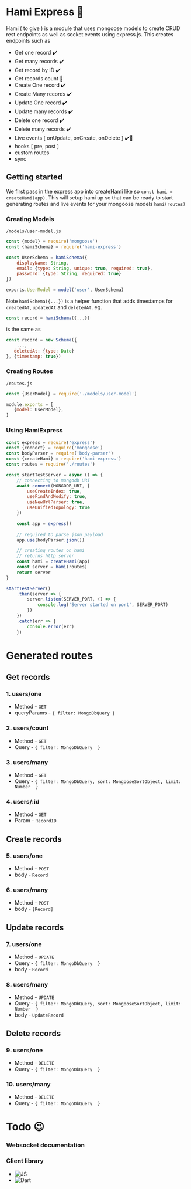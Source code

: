 # Hami Express 🔨

Hami ( to give ) is a module that uses mongoose models to create CRUD rest endpoints as well as socket events using
express.js. This creates endpoints such as

* Get one record ✔️
* Get many records ✔️
* Get record by ID ✔️
* Get records count 🧪
* Create One record ✔️
* Create Many records ✔️
* Update One record ✔️
* Update many records ✔️
* Delete one record ✔️
* Delete many records ✔️
* Live events [  onUpdate, onCreate, onDelete ] ✔️🧪
* hooks [ pre, post ]
* custom routes
* sync

## Getting started

We first pass in the express app into createHami like so `const hami = createHami(app)`. This will setup hami up so that
can be ready to start generating routes and live events for your mongoose models `hami(routes)`

### Creating Models

`/models/user-model.js`

```js
const {model} = require('mongoose')
const {hamiSchema} = require('hami-express')

const UserSchema = hamiSchema({
	displayName: String,
	email: {type: String, unique: true, required: true},
	password: {type: String, required: true}
})

exports.UserModel = model('user', UserSchema)
```

Note `hamiSchema({...})` is a helper function that adds timestamps for `createdAt`, `updatedAt` and `deletedAt`. eg.

```js
const record = hamiSchema({...})
```

is the same as

```js
const record = new Schema({
    ...,
   deletedAt: {type: Date}
}, {timestamp: true})
```

### Creating Routes

`/routes.js`

```js
const {UserModel} = require('./models/user-model')

module.exports = [
   {model: UserModel},
]
```

### Using HamiExpress

```js
const express = require('express')
const {connect} = require('mongoose')
const bodyParser = require('body-parser')
const {createHami} = require('hami-express')
const routes = require('./routes')

const startTestServer = async () => {
	// connecting to mongodb URI
	await connect(MONGODB_URI, {
		useCreateIndex: true,
		useFindAndModify: true,
		useNewUrlParser: true,
		useUnifiedTopology: true
	})

	const app = express()
   
    // required to parse json payload
	app.use(bodyParser.json())

	// creating routes on hami
	// returns http server
	const hami = createHami(app)
	const server = hami(routes)
	return server
}

startTestServer()
	.then(server => {
		server.listen(SERVER_PORT, () => {
			console.log('Server started on port', SERVER_PORT)
		})
	})
	.catch(err => {
		console.error(err)
	})


```

# Generated routes

## Get records

### 1. users/one

* Method - `GET`
* queryParams - `{ filter: MongoDbQuery }`

### 2. users/count

* Method - `GET`
* Query - `{ filter: MongoDbQuery  }`

### 3. users/many

* Method - `GET`
* Query - `{ filter: MongoDbQuery, sort: MongooseSortObject, limit: Number  }`

### 4. users/:id

* Method - `GET`
* Param - `RecordID`

## Create records

### 5. users/one

* Method - `POST`
* body - `Record`

### 6. users/many

* Method - `POST`
* body - `[Record]`

## Update records

### 7. users/one

* Method - `UPDATE`
* Query - `{ filter: MongoDbQuery  }`
* body - `Record`

### 8. users/many

* Method - `UPDATE`
* Query - `{ filter: MongoDbQuery, sort: MongooseSortObject, limit: Number  }`
* body - `UpdateRecord`

## Delete records

### 9. users/one

* Method - `DELETE`
* Query - `{ filter: MongoDbQuery  }`

### 10. users/many

* Method - `DELETE`
* Query - `{ filter: MongoDbQuery  }`

# Todo 😉

### Websocket documentation

### Client library

* ![JS](https://external-content.duckduckgo.com/iu/?u=https%3A%2F%2Fbrandlogovector.com%2Fwp-content%2Fuploads%2F2020%2F08%2FJavascript-JS-Logo-150x150.png&f=1&nofb=1)
* ![Dart](https://external-content.duckduckgo.com/iu/?u=https%3A%2F%2Fraw.github.com%2Fmaksimr%2Fdvm%2Fmaster%2Fdart-logo.png&f=1&nofb=1)
